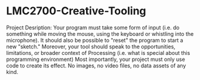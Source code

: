 # LMC2700-Creative-Tooling
Project Desription: Your program must take some form of input (i.e. do something while moving the mouse, using the keyboard or whistling into the microphone). It should also be possible to "reset" the program to start a new "sketch." Moreover, your tool should speak to the opportunities, limitations, or broader context of Processing (i.e. what is special about this programming environment) Most importantly, your project must only use code to create its effect. No images, no video files, no data assets of any kind.
